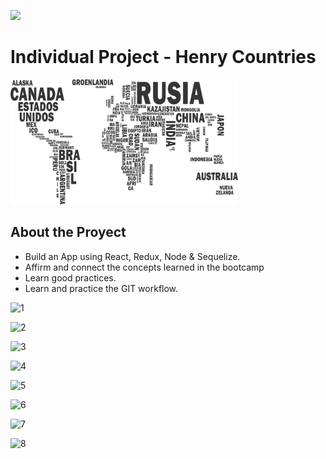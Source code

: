 <p align='left'>
    <img src='https://static.wixstatic.com/media/85087f_0d84cbeaeb824fca8f7ff18d7c9eaafd~mv2.png/v1/fill/w_160,h_30,al_c,q_85,usm_0.66_1.00_0.01/Logo_completo_Color_1PNG.webp' </img>
</p>

# Individual Project - Henry Countries

<p align="left">
  <img height="200" src="./countries.png" />
</p>

## About the Proyect

- Build an App using React, Redux, Node & Sequelize.
- Affirm and connect the concepts learned in the bootcamp
- Learn good practices.
- Learn and practice the GIT workflow.

![1](https://user-images.githubusercontent.com/77030730/173205770-c252e0dd-7ded-493d-9812-4b488214bbc1.jpg)

![2](https://user-images.githubusercontent.com/77030730/173205777-5e572969-1f6d-453e-a67e-a5fe0f45fc41.jpg)

![3](https://user-images.githubusercontent.com/77030730/173205778-dbd44405-3e2e-48d9-bf9d-a7aa53903a30.jpg)

![4](https://user-images.githubusercontent.com/77030730/173205783-2810ad53-2ca5-4d94-b39b-550a8640d17b.jpg)

![5](https://user-images.githubusercontent.com/77030730/173205785-95752646-5f4f-4aff-958d-4396280dad71.jpg)

![6](https://user-images.githubusercontent.com/77030730/173205786-7192d407-77b1-4a51-935d-5ace26fe920b.jpg)

![7](https://user-images.githubusercontent.com/77030730/173205789-2b49782c-1164-44de-9295-4029b894627e.jpg)

![8](https://user-images.githubusercontent.com/77030730/173205793-1ce1f717-b17a-4c82-a2ce-eb9adab10594.jpg)

